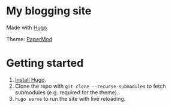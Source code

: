 # My blogging site

Made with [Hugo](https://gohugo.io/)

Theme: [PaperMod](https://github.com/adityatelange/hugo-PaperMod)

# Getting started
1. [Install Hugo](https://gohugo.io/installation/).
2. Clone the repo with `git clone --recurse-submodules` to fetch submodules (e.g. required for the theme).
3. `hugo serve` to run the site with live reloading.
